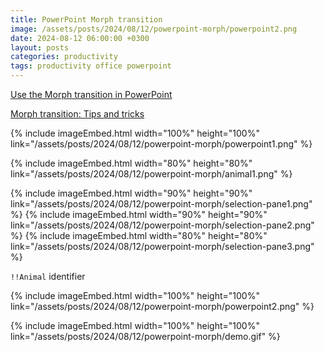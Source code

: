 ```yaml
---
title: PowerPoint Morph transition
image: /assets/posts/2024/08/12/powerpoint-morph/powerpoint2.png
date: 2024-08-12 06:00:00 +0300
layout: posts
categories: productivity
tags: productivity office powerpoint
---
```


[Use the Morph transition in PowerPoint](https://support.microsoft.com/en-us/office/use-the-morph-transition-in-powerpoint-8dd1c7b2-b935-44f5-a74c-741d8d9244ea)

[Morph transition: Tips and tricks](https://support.microsoft.com/en-us/office/morph-transition-tips-and-tricks-bc7f48ff-f152-4ee8-9081-d3121788024f)

{% include imageEmbed.html width="100%" height="100%" link="/assets/posts/2024/08/12/powerpoint-morph/powerpoint1.png" %}

{% include imageEmbed.html width="80%" height="80%" link="/assets/posts/2024/08/12/powerpoint-morph/animal1.png" %}

{% include imageEmbed.html width="90%" height="90%" link="/assets/posts/2024/08/12/powerpoint-morph/selection-pane1.png" %}
{% include imageEmbed.html width="90%" height="90%" link="/assets/posts/2024/08/12/powerpoint-morph/selection-pane2.png" %}
{% include imageEmbed.html width="80%" height="80%" link="/assets/posts/2024/08/12/powerpoint-morph/selection-pane3.png" %}

`!!Animal` identifier

{% include imageEmbed.html width="100%" height="100%" link="/assets/posts/2024/08/12/powerpoint-morph/powerpoint2.png" %}

{% include imageEmbed.html width="100%" height="100%" link="/assets/posts/2024/08/12/powerpoint-morph/demo.gif" %}

